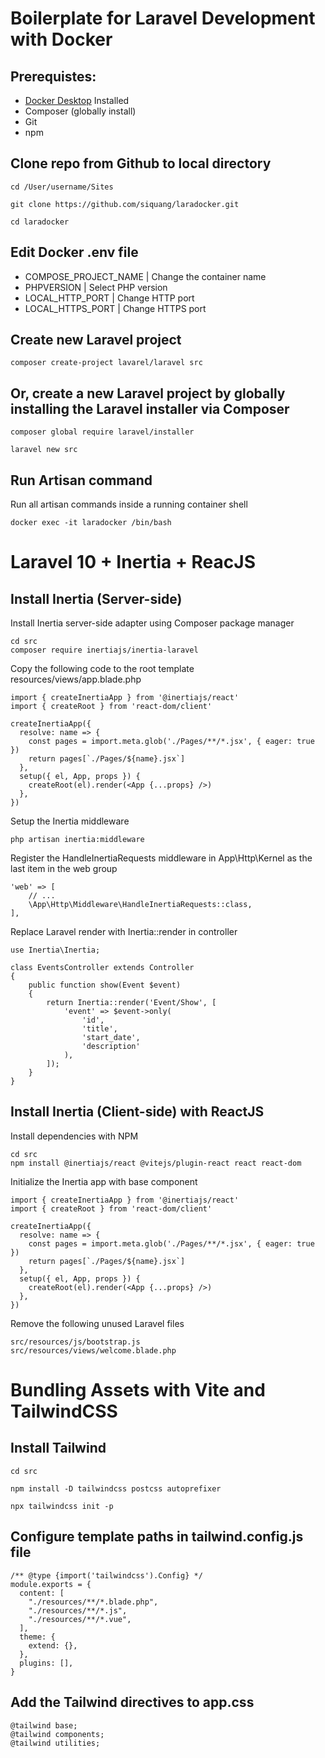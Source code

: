 # Boilerplate for Laravel Development with Docker

## Prerequistes:
- [Docker Desktop](https://www.docker.com/products/docker-desktop/) Installed
- Composer (globally install)
- Git
- npm

## Clone repo from Github to local directory
``` 
cd /User/username/Sites

git clone https://github.com/siquang/laradocker.git 

cd laradocker
```
## Edit Docker .env file
- COMPOSE_PROJECT_NAME | Change the container name
- PHPVERSION | Select PHP version
- LOCAL_HTTP_PORT | Change HTTP port
- LOCAL_HTTPS_PORT | Change HTTPS port

## Create new Laravel project
```
composer create-project lavarel/laravel src
```

## Or, create a new Laravel project by globally installing the Laravel installer via Composer
```
composer global require laravel/installer

laravel new src
```

## Run Artisan command
Run all artisan commands inside a running container shell
```
docker exec -it laradocker /bin/bash
```

# Laravel 10 + Inertia + ReacJS

## Install Inertia (Server-side)

Install Inertia server-side adapter using Composer package manager
```
cd src
composer require inertiajs/inertia-laravel
```

Copy the following code to the root template resources/views/app.blade.php 
```
import { createInertiaApp } from '@inertiajs/react'
import { createRoot } from 'react-dom/client'

createInertiaApp({
  resolve: name => {
    const pages = import.meta.glob('./Pages/**/*.jsx', { eager: true })
    return pages[`./Pages/${name}.jsx`]
  },
  setup({ el, App, props }) {
    createRoot(el).render(<App {...props} />)
  },
})
```

Setup the Inertia middleware
```
php artisan inertia:middleware
```

Register the HandleInertiaRequests middleware in App\Http\Kernel as the last item in the web group
```
'web' => [
    // ...
    \App\Http\Middleware\HandleInertiaRequests::class,
],
```

Replace Laravel render with Inertia::render in controller
```
use Inertia\Inertia;

class EventsController extends Controller
{
    public function show(Event $event)
    {
        return Inertia::render('Event/Show', [
            'event' => $event->only(
                'id',
                'title',
                'start_date',
                'description'
            ),
        ]);
    }
}
```

## Install Inertia (Client-side) with ReactJS

Install dependencies with NPM
```
cd src
npm install @inertiajs/react @vitejs/plugin-react react react-dom
```

Initialize the Inertia app with base component
```
import { createInertiaApp } from '@inertiajs/react'
import { createRoot } from 'react-dom/client'

createInertiaApp({
  resolve: name => {
    const pages = import.meta.glob('./Pages/**/*.jsx', { eager: true })
    return pages[`./Pages/${name}.jsx`]
  },
  setup({ el, App, props }) {
    createRoot(el).render(<App {...props} />)
  },
})
```

Remove the following unused Laravel files
```
src/resources/js/bootstrap.js
src/resources/views/welcome.blade.php
```

# Bundling Assets with Vite and TailwindCSS

## Install Tailwind
```
cd src

npm install -D tailwindcss postcss autoprefixer

npx tailwindcss init -p
```

## Configure template paths in tailwind.config.js file
```
/** @type {import('tailwindcss').Config} */
module.exports = {
  content: [
    "./resources/**/*.blade.php",
    "./resources/**/*.js",
    "./resources/**/*.vue",
  ],
  theme: {
    extend: {},
  },
  plugins: [],
}
```

## Add the Tailwind directives to app.css
```
@tailwind base;
@tailwind components;
@tailwind utilities;
```

